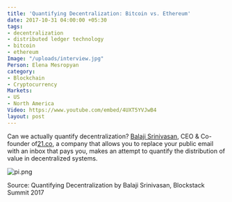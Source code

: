 ```yaml
---
title: 'Quantifying Decentralization: Bitcoin vs. Ethereum'
date: 2017-10-31 04:00:00 +05:30
tags:
- decentralization
- distributed ledger technology
- bitcoin
- ethereum
Image: "/uploads/interview.jpg"
Person: Elena Mesropyan
category:
- Blockchain
- Cryptocurrency
Markets:
- US
- North America
Video: https://www.youtube.com/embed/4UXT5YVJwB4
layout: post
---
```


Can we actually quantify decentralization? [Balaji Srinivasan](https://www.linkedin.com/in/balajissrinivasan/), CEO & Co-founder of[21.co](https://21.co/), a company that allows you to replace your public email with an inbox that pays you, makes an attempt to quantify the distribution of value in decentralized systems.

![pi.png](/uploads/pi.png)

Source: Quantifying Decentralization by Balaji Srinivasan, Blockstack Summit 2017